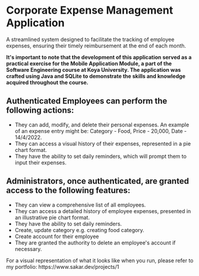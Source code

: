 # Corporate Expense Management Application
<section>
<p> A streamlined system designed to facilitate the tracking of employee expenses, ensuring their timely reimbursement at the end of each month.</p>
<p> <b>It's important to note that the development of this application served as a practical exercise for the Mobile Application Module, a part of the Software Engineering course at Koya University. The application was crafted using Java and SQLite to demonstrate the skills and knowledge acquired throughout the course.</b></p>
<section/>
 

## Authenticated Employees can perform the following actions:
- They can add, modify, and delete their personal expenses. An example of an expense entry might be: Category - Food, Price - 20,000, Date - 14/4/2022. <br />
- They can access a visual history of their expenses, represented in a pie chart format. <br />
- They have the ability to set daily reminders, which will prompt them to input their expenses.

  

## Administrators, once authenticated, are granted access to the following features:
- They can view a comprehensive list of all employees.
- They can access a detailed history of employee expenses, presented in an illustrative pie chart format.
- They have the ability to set daily reminders.
- Create, update category e.g. creating food category.
- Create account for their employee
- They are granted the authority to delete an employee's account if necessary.


<section>
<p> For a visual representation of what it looks like when you run, please refer to my portfolio:
https://www.sakar.dev/projects/1 </p>
<section/>
